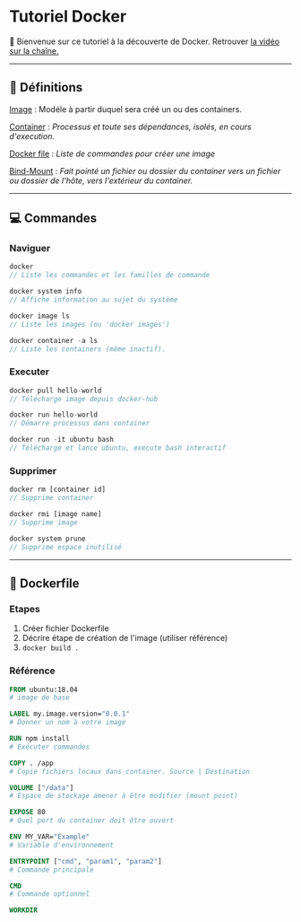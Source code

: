 # **Tutoriel Docker**
👋 Bienvenue sur ce tutoriel à la découverte de Docker.
Retrouver [la vidéo sur la chaîne.]()

***
## 📖 **Définitions**

<ins>Image</ins> : Modéle à partir duquel sera créé un ou des containers.<br>

<ins>Container</ins> : *Processus et toute ses dépendances, isolés, en cours d'execution.*<br>

<ins>Docker file</ins> : *Liste de commandes pour créer une image*<br>


<ins>Bind-Mount</ins> : *Fait pointé un fichier ou dossier du container vers un fichier ou dossier de l'hôte, vers l'extérieur du container.*


***
## 💻 **Commandes**

### Naviguer
```js
docker 
// Liste les commandes et les familles de commande

docker system info
// Affiche information au sujet du système

docker image ls 
// Liste les images (ou 'docker images')

docker container -a ls 
// Liste les containers (même inactif).
```

### Executer
```js
docker pull hello-world
// Télécharge image depuis docker-hub

docker run hello-world
// Démarre processus dans container 

docker run -it ubuntu bash
// Télécharge et lance ubuntu, execute bash interactif
```

### Supprimer
```js
docker rm [container id]
// Supprime container

docker rmi [image name]
// Supprime image

docker system prune
// Supprime espace inutilisé
```

***
## 📁 **Dockerfile**
### Etapes
1. Créer fichier Dockerfile
1. Décrire étape de création de l'image (utiliser référence)
1. `docker build .`

### Référence
```dockerfile
FROM ubuntu:18.04
# image de base

LABEL my.image.version="0.0.1"
# Donner un nom à votre image

RUN npm install
# Exécuter commandes

COPY . /app
# Copie fichiers locaux dans container. Source | Destination

VOLUME ["/data"]
# Espace de stockage amener à être modifier (mount point)

EXPOSE 80
# Quel port du container doit être ouvert

ENV MY_VAR="Example" 
# Variable d'environnement

ENTRYPOINT ["cmd", "param1", "param2"]
# Commande principale

CMD 
# Commande optionnel

WORKDIR
```